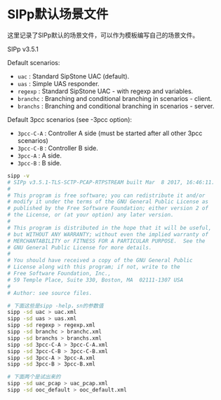# SIPp默认场景文件

这里记录了SIPp默认的场景文件，可以作为模板编写自己的场景文件。

SIPp v3.5.1

Default scenarios:

- `uac`      : Standard SipStone UAC (default).
- `uas`      : Simple UAS responder.
- `regexp`   : Standard SipStone UAC - with regexp and variables.
- `branchc`  : Branching and conditional branching in scenarios - client.
- `branchs`  : Branching and conditional branching in scenarios - server.

Default 3pcc scenarios (see -3pcc option):

- `3pcc-C-A` : Controller A side (must be started after all other 3pcc scenarios)
- `3pcc-C-B` : Controller B side.
- `3pcc-A`   : A side.
- `3pcc-B`   : B side.

```bash
sipp -v
# SIPp v3.5.1-TLS-SCTP-PCAP-RTPSTREAM built Mar  8 2017, 16:46:11.
#
# This program is free software; you can redistribute it and/or
# modify it under the terms of the GNU General Public License as
# published by the Free Software Foundation; either version 2 of
# the License, or (at your option) any later version.
#
# This program is distributed in the hope that it will be useful,
# but WITHOUT ANY WARRANTY; without even the implied warranty of
# MERCHANTABILITY or FITNESS FOR A PARTICULAR PURPOSE.  See the
# GNU General Public License for more details.
#
# You should have received a copy of the GNU General Public
# License along with this program; if not, write to the
# Free Software Foundation, Inc.,
# 59 Temple Place, Suite 330, Boston, MA  02111-1307 USA
#
# Author: see source files.

# 下面这些是sipp -help，sn的参数值
sipp -sd uac > uac.xml
sipp -sd uas > uas.xml
sipp -sd regexp > regexp.xml
sipp -sd branchc > branchc.xml
sipp -sd branchs > branchs.xml
sipp -sd 3pcc-C-A > 3pcc-C-A.xml
sipp -sd 3pcc-C-B > 3pcc-C-B.xml
sipp -sd 3pcc-A > 3pcc-A.xml
sipp -sd 3pcc-B > 3pcc-B.xml

# 下面两个是试出来的
sipp -sd uac_pcap > uac_pcap.xml
sipp -sd ooc_default > ooc_default.xml
```
